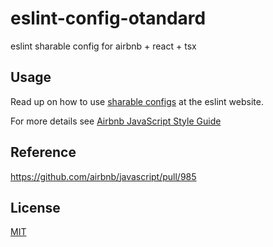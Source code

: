 # eslint-config-otandard

eslint sharable config for airbnb + react + tsx

## Usage

Read up on how to use [sharable configs](http://eslint.org/docs/developer-guide/shareable-configs) at the eslint website.

For more details see [Airbnb JavaScript Style Guide](https://github.com/airbnb/javascript)

## Reference

<https://github.com/airbnb/javascript/pull/985>

## License

[MIT](LICENSE.md)
